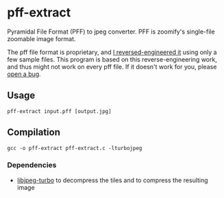 # pff-extract
Pyramidal File Format (PFF) to jpeg converter. PFF is zoomify's single-file zoomable image format.

The pff file format is proprietary, and [I reversed-engineered it](https://github.com/lovasoa/pff-extract/wiki/Zoomify-PFF-file-format-documentation) using only a few sample files. This program is based on this reverse-engineering work, and thus might not work on every pff file. If it doesn't work for you, please [open a bug](https://github.com/lovasoa/pff-extract/issues/new).

## Usage
```
pff-extract input.pff [output.jpg]
```

## Compilation
```
gcc -o pff-extract pff-extract.c -lturbojpeg
```

### Dependencies
 * [libjpeg-turbo](http://www.libjpeg-turbo.org/) to decompress the tiles and to compress the resulting image
